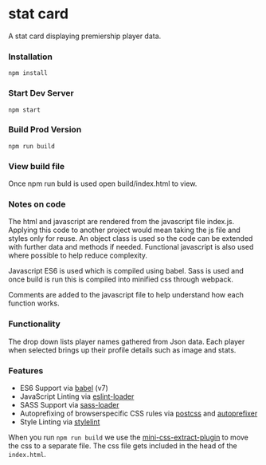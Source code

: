 # stat card

A stat card displaying premiership player data.

### Installation

```
npm install
```

### Start Dev Server

```
npm start
```

### Build Prod Version

```
npm run build
```

### View build file

Once npm run buld is used open build/index.html to view.

### Notes on code

The html and javascript are rendered from the javascript file index.js. Applying this code to another project would mean taking the js file and styles only for reuse. An object class is used so the code can be extended with further data and methods if needed. Functional javascript is also used where possible to help reduce complexity.

Javascript ES6 is used which is compiled using babel. Sass is used and once build is run this is compiled into minified css through webpack.

Comments are added to the javascript file to help understand how each function works.

### Functionality

The drop down lists player names gathered from Json data. Each player when selected brings up their profile details such as image and stats.

### Features

- ES6 Support via [babel](https://babeljs.io/) (v7)
- JavaScript Linting via [eslint-loader](https://github.com/MoOx/eslint-loader)
- SASS Support via [sass-loader](https://github.com/jtangelder/sass-loader)
- Autoprefixing of browserspecific CSS rules via [postcss](https://postcss.org/) and [autoprefixer](https://github.com/postcss/autoprefixer)
- Style Linting via [stylelint](https://stylelint.io/)

When you run `npm run build` we use the [mini-css-extract-plugin](https://github.com/webpack-contrib/mini-css-extract-plugin) to move the css to a separate file. The css file gets included in the head of the `index.html`.
